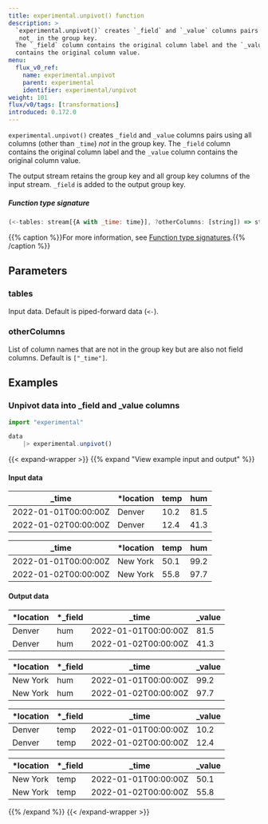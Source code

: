 ```yaml
---
title: experimental.unpivot() function
description: >
  `experimental.unpivot()` creates `_field` and `_value` columns pairs using all columns (other than `_time`)
  _not_ in the group key.
  The `_field` column contains the original column label and the `_value` column
  contains the original column value.
menu:
  flux_v0_ref:
    name: experimental.unpivot
    parent: experimental
    identifier: experimental/unpivot
weight: 101
flux/v0/tags: [transformations]
introduced: 0.172.0
---
```


<!------------------------------------------------------------------------------

IMPORTANT: This page was generated from comments in the Flux source code. Any
edits made directly to this page will be overwritten the next time the
documentation is generated. 

To make updates to this documentation, update the function comments above the
function definition in the Flux source code:

https://github.com/influxdata/flux/blob/master/stdlib/experimental/experimental.flux#L1350-L1356

Contributing to Flux: https://github.com/influxdata/flux#contributing
Fluxdoc syntax: https://github.com/influxdata/flux/blob/master/docs/fluxdoc.md

------------------------------------------------------------------------------->

`experimental.unpivot()` creates `_field` and `_value` columns pairs using all columns (other than `_time`)
_not_ in the group key.
The `_field` column contains the original column label and the `_value` column
contains the original column value.

The output stream retains the group key and all group key columns of the input stream.
`_field` is added to the output group key.

##### Function type signature

```js
(<-tables: stream[{A with _time: time}], ?otherColumns: [string]) => stream[{B with _value: C, _field: string}] where A: Record, B: Record
```

{{% caption %}}For more information, see [Function type signatures](/flux/v0/function-type-signatures/).{{% /caption %}}

## Parameters

### tables

Input data. Default is piped-forward data (`<-`).



### otherColumns

List of column names that are not in the group key but are also not field columns. Default is `["_time"]`.




## Examples

### Unpivot data into _field and _value columns

```js
import "experimental"

data
    |> experimental.unpivot()

```

{{< expand-wrapper >}}
{{% expand "View example input and output" %}}

#### Input data

| _time                | *location | temp  | hum  |
| -------------------- | --------- | ----- | ---- |
| 2022-01-01T00:00:00Z | Denver    | 10.2  | 81.5 |
| 2022-01-02T00:00:00Z | Denver    | 12.4  | 41.3 |

| _time                | *location | temp  | hum  |
| -------------------- | --------- | ----- | ---- |
| 2022-01-01T00:00:00Z | New York  | 50.1  | 99.2 |
| 2022-01-02T00:00:00Z | New York  | 55.8  | 97.7 |


#### Output data

| *location | *_field | _time                | _value  |
| --------- | ------- | -------------------- | ------- |
| Denver    | hum     | 2022-01-01T00:00:00Z | 81.5    |
| Denver    | hum     | 2022-01-02T00:00:00Z | 41.3    |

| *location | *_field | _time                | _value  |
| --------- | ------- | -------------------- | ------- |
| New York  | hum     | 2022-01-01T00:00:00Z | 99.2    |
| New York  | hum     | 2022-01-02T00:00:00Z | 97.7    |

| *location | *_field | _time                | _value  |
| --------- | ------- | -------------------- | ------- |
| Denver    | temp    | 2022-01-01T00:00:00Z | 10.2    |
| Denver    | temp    | 2022-01-02T00:00:00Z | 12.4    |

| *location | *_field | _time                | _value  |
| --------- | ------- | -------------------- | ------- |
| New York  | temp    | 2022-01-01T00:00:00Z | 50.1    |
| New York  | temp    | 2022-01-02T00:00:00Z | 55.8    |

{{% /expand %}}
{{< /expand-wrapper >}}
